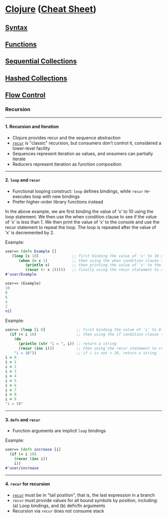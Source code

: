 # <a href="./README.md">Clojure</a> (<a href="https://clojure.org/api/cheatsheet">Cheat Sheet</a>)

## <a href="./Syntax.md">Syntax</a>

## <a href="./Functions.md">Functions</a>

## <a href="./Sequential_Collections.md">Sequential Collections</a>

## <a href="./Hashed_Collections.md">Hashed Collections</a>

## <a href="./Flow_Control.md">Flow Control</a>

### Recursion

<hr>

#### 1. Recursion and Iteration

- Clojure provides recur and the sequence abstraction
- <a href="https://clojure.org/reference/special_forms#recur">```recur```</a> is "classic" recursion, but consumers don’t control it, considered a lower-level facility
- Sequences represent iteration as values, and onsumers can partially iterate
- Reducers represent iteration as function composition

<hr>

#### 2. ```loop``` and ```recur```

- Functional looping construct: ```loop``` defines bindings, while ```recur``` re-executes loop with new bindings
- Prefer higher-order library functions instead

In the above example, we are first binding the value of ‘x’ to 10 using the loop statement. We then use the when condition clause to see if the value of ‘x’ is less than 1. We then print the value of ‘x’ to the console and use the recur statement to repeat the loop. The loop is repeated after the value of ‘x’ is decremented by 2.

Example:
```Clojure
user=> (defn Example []
   (loop [x 10]               ;; first binding the value of 'x' to 10 using the loop statement
      (when (> x 1)           ;; then using the when condition clause to see if the value of 'x' > 1
         (println x)          ;; then printing the value of 'x' to the console
         (recur (- x 2)))))   ;; finally using the recur statement to repeat the loop, after the value of 'x' is decremented by 2
#'user/Example

user=> (Example)
10
8
6
4
2
nil
```

Example:
```Clojure
user=> (loop [i 0]              ;; first binding the value of 'i' to 0 using the loop statement
  (if (< i 10)                  ;; then using the if condition clause to see if the value of 'i' < 10
    (do
      (println (str "i = ", i)) ;; return a string
      (recur (inc i)))          ;; then using the recur statement to repeat the loop, after the value of 'i' is incremented by 1
    "i = 10"))                  ;; if i is not < 10, return a string 
i = 0
i = 1
i = 2
i = 3
i = 4
i = 5
i = 6
i = 7
i = 8
i = 9
"i = 10"
```

<hr>

#### 3. ```defn``` and ```recur```

- Function arguments are implicit ```loop``` bindings

Example:
```Clojure
user=> (defn increase [i]
  (if (< i 10)
    (recur (inc i))
    i))
#'user/increase
```

<hr>

#### 4. ```recur``` for recursion

- <a href="https://clojuredocs.org/clojure.core/recur">```recur```</a> must be in "tail position", that is, the last expression in a branch
- ```recur``` must provide values for all bound symbols by position, including: (a) Loop bindings, and (b) defn/fn arguments
- Recursion via ```recur``` does not consume stack

